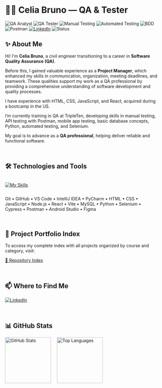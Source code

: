 # 👩‍💻 Celia Bruno — QA & Tester

![QA Analyst](https://img.shields.io/badge/QA-Analyst-blue)
![QA Tester](https://img.shields.io/badge/QA-Tester-blue)
![Manual Testing](https://img.shields.io/badge/Manual_Testing-Functional%20%7C%20Regression%20%7C%20Exploratory-lightgrey)
![Automated Testing](https://img.shields.io/badge/Automated_Testing-Selenium%20%7C%20Cypress-green)
![BDD](https://img.shields.io/badge/BDD-Behave-lightblue)
![Postman](https://img.shields.io/badge/API_Testing-Postman-orange?logo=postman&logoColor=white)
[![LinkedIn](https://img.shields.io/badge/LinkedIn-Profile-0077B5?logo=linkedin&logoColor=white)](https://www.linkedin.com/in/celia-paiva/)
![Status](https://img.shields.io/badge/Always-Learning-009688)



## ✨ About Me

Hi! I'm **Celia Bruno**, a civil engineer transitioning to a career in **Software Quality Assurance (QA)**.

Before this, I gained valuable experience as a **Project Manager**, which enhanced my skills in communication, organization, meeting deadlines, and teamwork. These qualities support my work as a QA professional by providing a comprehensive understanding of software development and quality processes.

I have experience with HTML, CSS, JavaScript, and React, acquired during a bootcamp in the US.

I’m currently training in QA at TripleTen, developing skills in manual testing, API testing with Postman, mobile app testing, basic database concepts, Python, automated testing, and Selenium.

My goal is to advance as a **QA professional**, helping deliver reliable and functional software.

<br>

## 🛠️ Technologies and Tools

<div style="display: flex; flex-wrap: wrap; justify-content: flex-start">

  [![My Skills](https://skillicons.dev/icons?i=git,github,vscode,idea,pycharm,html,css,js,nodejs,react,vite,mysql,py,selenium,cypress,postman,androidstudio,figma&theme=dark)](https://skillicons.dev)

</div>

Git • GitHub • VS Code • IntelliJ IDEA • PyCharm • HTML • CSS • JavaScript • Node.js • React • Vite • MySQL • Python • Selenium • Cypress • Postman • Android Studio • Figma

<br>

## 📁 Project Portfolio Index

To access my complete index with all projects organized by course and category, visit: 

[📂 Repository Index](https://github.com/celiapaivab/readme-indice)

<br>

## 📫 Where to Find Me

[![LinkedIn](https://img.shields.io/badge/LinkedIn-0077B5?style=for-the-badge&logo=linkedin&logoColor=white)](https://www.linkedin.com/in/celia-paiva/)

<br>

## 📊 GitHub Stats

<div style="display: flex; gap: 20px; flex-wrap: wrap; align-items: center;">

  <img src="https://github-readme-stats.vercel.app/api?username=celiapaivab&show_icons=true&theme=default&count_private=true" alt="GitHub Stats" height="150"/>

  <img src="https://github-readme-stats.vercel.app/api/top-langs/?username=celiapaivab&layout=compact&theme=default" alt="Top Languages" height="150"/>

</div>
